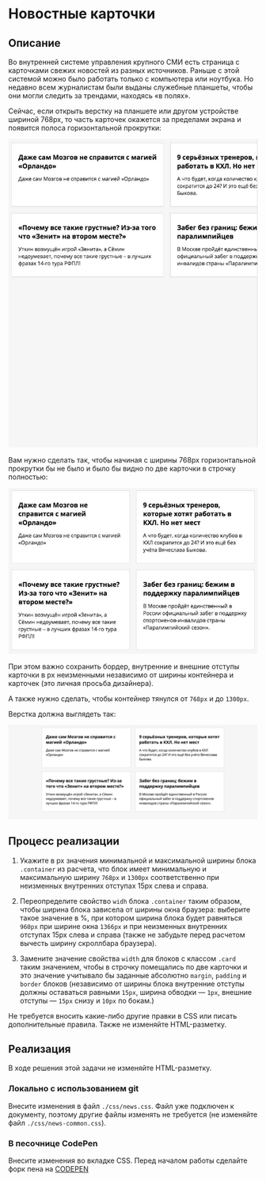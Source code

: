 # Новостные карточки

## Описание
Во внутренней системе управления крупного СМИ есть страница с карточками свежих новостей из разных источников.
Раньше с этой системой можно было работать только с компьютера или ноутбука. Но недавно всем журналистам были выданы служебные планшеты, чтобы они могли следить за трендами, находясь «в полях».

Сейчас, если открыть верстку на планшете или другом устройстве шириной 768px, то часть карточек окажется за пределами экрана и появится полоса горизонтальной прокрутки:

![Horizontal scrollbar on the news block](../../sources/fluid-news-scrollbar.jpg)
 
Вам нужно сделать так, чтобы начиная с ширины 768px горизонтальной прокрутки бы не было и было бы видно по две карточки в строчку полностью:

![the news block on a tablet](../../sources/fluid-news-tablet.jpg)

При этом важно сохранить бордер, внутренние и внешние отступы карточки в px неизменными независимо от ширины контейнера и карточек (это личная просьба дизайнера).

А также нужно сделать, чтобы контейнер тянулся от  `768px` и до `1300px`.

Верстка должна выглядеть так:

![the news block on a desktop](../../sources/fluid-news-desktop.jpg)

## Процесс реализации

1. Укажите в px значения минимальной и максимальной ширины блока `.container` из расчета, что блок имеет минимальную и максимальную ширину `768px` и `1300px` соответственно при неизменных внутренних отступах 15px слева и справа.

2. Переопределите свойство `widh` блока `.container` таким образом, чтобы ширина блока зависела от ширины окна браузера: выберите такое значение в %, при котором ширина блока будет равняться `960px` при ширине окна `1366px` и при неизменных внутренних отступах 15px слева и справа (также не забудьте перед расчетом вычесть ширину скроллбара браузера). 

3. Замените значение свойства `width` для блоков с классом `.card` таким значением, чтобы в строчку помещались по две карточки и это значение учитывало бы заданные абсолютно `margin`, `padding` и `border` блоков
 (независимо от ширины блока внутренние отступы должны оставаться равными `15px`, ширина обводки &mdash; `1px`, внешние отступы &mdash; `15px` снизу и `10px` по бокам.)

Не требуется вносить какие-либо другие правки в CSS или писать дополнительные правила. Также не изменяйте HTML-разметку.

## Реализация

В ходе решения этой задачи не изменяйте HTML-разметку.

### Локально с использованием git

Внесите изменения в файл `./css/news.css`. Файл уже подключен к документу, поэтому другие файлы изменять не требуется (не изменяйте файл `./css/news-common.css`).

### В песочнице CodePen

Внесите изменения во вкладке CSS. Перед началом работы сделайте форк пена на [CODEPEN](https://codepen.io/solarrust/pen/QMwpxx?editors=1100)
